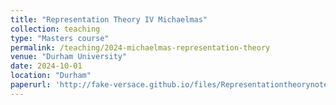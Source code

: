 ```yaml
---
title: "Representation Theory IV Michaelmas"
collection: teaching
type: "Masters course"
permalink: /teaching/2024-michaelmas-representation-theory
venue: "Durham University"
date: 2024-10-01
location: "Durham"
paperurl: 'http://fake-versace.github.io/files/Representationtheorynotesmichaelmas.pdf'
---
```


